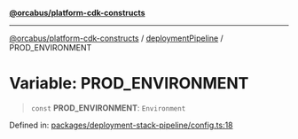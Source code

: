 [**@orcabus/platform-cdk-constructs**](../../../../README.md)

***

[@orcabus/platform-cdk-constructs](../../../../README.md) / [deploymentPipeline](../README.md) / PROD\_ENVIRONMENT

# Variable: PROD\_ENVIRONMENT

> `const` **PROD\_ENVIRONMENT**: `Environment`

Defined in: [packages/deployment-stack-pipeline/config.ts:18](https://github.com/OrcaBus/platform-cdk-constructs/blob/342fbc450bcf042009fcb0577341af4e80a50756/packages/deployment-stack-pipeline/config.ts#L18)
